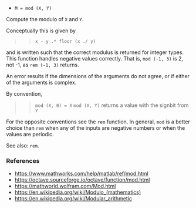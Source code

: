 * `M = mod (X, Y)`

Compute the modulo of `X` and `Y`.

Conceptually this is given by

>> `x - y .* floor (x ./ y)`

and is written such that the correct modulus is returned for
integer types.  This function handles negative values correctly.
That is, `mod (-1, 3)` is 2, not -1, as `rem (-1, 3)` returns.

An error results if the dimensions of the arguments do not agree,
or if either of the arguments is complex.

By convention,

>> `mod (X, 0) = X`
>> `mod (X, Y)`      returns a value with the signbit from `Y`

For the opposite conventions see the `rem` function.  In general,
`mod` is a better choice than `rem` when any of the inputs are
negative numbers or when the values are periodic.

See also: `rem`.

### References

* https://www.mathworks.com/help/matlab/ref/mod.html
* https://octave.sourceforge.io/octave/function/mod.html
* https://mathworld.wolfram.com/Mod.html
* https://en.wikipedia.org/wiki/Modulo_(mathematics)
* https://en.wikipedia.org/wiki/Modular_arithmetic
